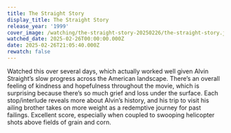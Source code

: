 ```yaml
---
title: The Straight Story
display_title: The Straight Story
release_year: '1999'
cover_image: /watching/the-straight-story-20250226/the-straight-story.jpg
watched_date: 2025-02-26T00:00:00.000Z
date: 2025-02-26T21:05:40.000Z
rewatch: false
---
```

Watched this over several days, which actually worked well given Alvin Straight’s slow progress across the American landscape. There’s an overall feeling of kindness and hopefulness throughout the movie, which is surprising because there’s so much grief and loss under the surface. Each stop/interlude reveals more about Alvin’s history, and his trip to visit his ailing brother takes on more weight as a redemptive journey for past failings. Excellent score, especially when coupled to swooping helicopter shots above fields of grain and corn.
